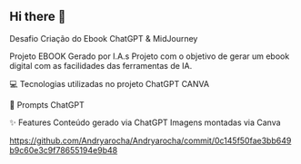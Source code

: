 ## Hi there 👋          

Desafio Criação do Ebook ChatGPT & MidJourney 

Projeto EBOOK Gerado por I.A.s
Projeto com o objetivo de gerar um ebook digital com as facilidades das ferramentas de IA. 


💻 Tecnologias utilizadas no projeto
ChatGPT
CANVA

🧠 Prompts
ChatGPT


✨ Features
Conteúdo gerado via ChatGPT
Imagens montadas via Canva 


https://github.com/Andryarocha/Andryarocha/commit/0c145f50fae3bb649b9c60e3c9f78655194e9b48  

<!--
**Andryarocha/Andryarocha** is a ✨ _special_ ✨ repository because its `README.md` (this file) appears on your GitHub profile.

Here are some ideas to get you started:

- 🌱 I’m currently learning about Inteligence Artificial and copilot
- 😄 Pronouns: she / her
-->
